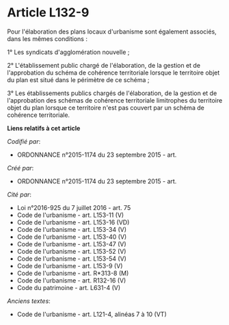 # Article L132-9

Pour l'élaboration des plans locaux d'urbanisme sont également associés, dans les mêmes conditions :

1° Les syndicats d'agglomération nouvelle ;

2° L'établissement public chargé de l'élaboration, de la gestion et de l'approbation du schéma de cohérence territoriale
lorsque le territoire objet du plan est situé dans le périmètre de ce schéma ;

3° Les établissements publics chargés de l'élaboration, de la gestion et de l'approbation des schémas de cohérence
territoriale limitrophes du territoire objet du plan lorsque ce territoire n'est pas couvert par un schéma de cohérence
territoriale.

**Liens relatifs à cet article**

_Codifié par_:

  - ORDONNANCE n°2015-1174 du 23 septembre 2015 - art.

_Créé par_:

  - ORDONNANCE n°2015-1174 du 23 septembre 2015 - art.

_Cité par_:

  - Loi n°2016-925 du 7 juillet 2016 - art. 75
  - Code de l'urbanisme - art. L153-11 (V)
  - Code de l'urbanisme - art. L153-16 (VD)
  - Code de l'urbanisme - art. L153-34 (V)
  - Code de l'urbanisme - art. L153-40 (V)
  - Code de l'urbanisme - art. L153-47 (V)
  - Code de l'urbanisme - art. L153-52 (V)
  - Code de l'urbanisme - art. L153-54 (V)
  - Code de l'urbanisme - art. L153-9 (V)
  - Code de l'urbanisme - art. R*313-8 (M)
  - Code de l'urbanisme - art. R132-16 (V)
  - Code du patrimoine - art. L631-4 (V)

_Anciens textes_:

  - Code de l'urbanisme - art. L121-4, alinéas 7 à 10 (VT)
